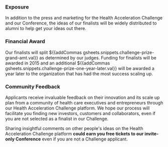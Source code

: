 ### Exposure

In addition to the press and marketing for the Health Acceleration Challenge and our Conference, the ideas of our finalists will be widely distributed to alumni to help get your ideas out there. 

### Financial Award 

Our finalists will split ${{addCommas gsheets.snippets.challenge-prize-grand-amt.val}} as determined by our judges. Funding for finalists will be awarded in 2015 and an additional ${{addCommas gsheets.snippets.challenge-prize-one-year-later.val}} will be awarded a year later to the organization that has had the most success scaling up.

### Community Feedback

Applicants receive invaluable feedback on their innovation and its scale up plan from a community of health care executives and entrepreneurs through our Health Acceleration Challenge platform. We hope our process will facilitate you finding new investors, customers and collaborators, even if you are not selected as a finalist in our Challenge.

Sharing insightful comments on other people's ideas on the Health Acceleration Challenge platform **could earn you free tickets to our invite-only Conference** even if you are not a Challenge applicant. 
